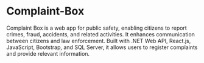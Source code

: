 # Complaint-Box
Complaint Box is a web app for public safety, enabling citizens to report crimes, fraud, accidents, and related activities. It enhances communication between citizens and law enforcement. Built with .NET Web API, React.js, JavaScript, Bootstrap, and SQL Server, it allows users to register complaints and provide relevant information.

